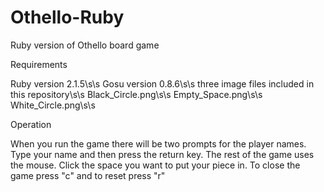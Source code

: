 # Othello-Ruby
Ruby version of Othello board game

Requirements

Ruby version 2.1.5\s\s
Gosu version 0.8.6\s\s
three image files included in this repository\s\s
Black_Circle.png\s\s
Empty_Space.png\s\s
White_Circle.png\s\s

Operation

When you run the game there will be two prompts for the player names. 
Type your name and then press the return key.
The rest of the game uses the mouse.
Click the space you want to put your piece in.
To close the game press "c" and to reset press "r" 
